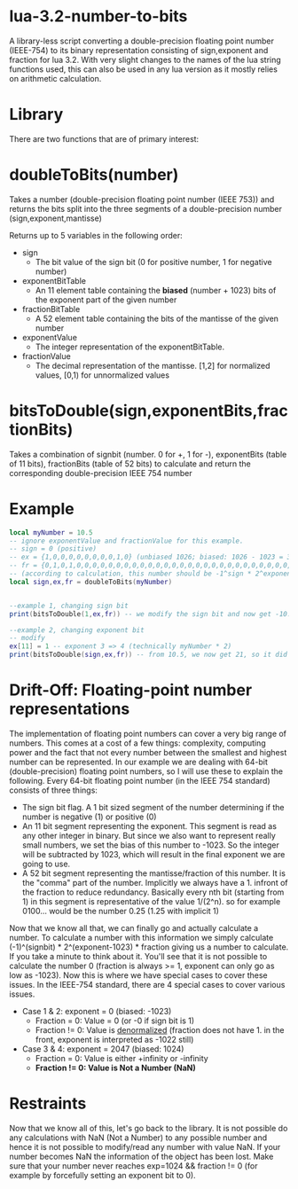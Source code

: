 # lua-3.2-number-to-bits
A library-less script converting a double-precision floating point number (IEEE-754) to its binary representation consisting of sign,exponent and fraction for lua 3.2. With very slight changes to the names of the lua string functions used, this can also be used in any lua version as it mostly relies on arithmetic calculation. 

# Library
There are two functions that are of primary interest:

# doubleToBits(number)
Takes a number (double-precision floating point number (IEEE 753)) and returns the bits split into the three segments of a double-precision number (sign,exponent,mantisse)

Returns up to 5 variables in the following order:
- sign
  - The bit value of the sign bit (0 for positive number, 1 for negative number)
- exponentBitTable
  - An 11 element table containing the **biased** (number + 1023) bits of the exponent part of the given number
- fractionBitTable 
  - A 52 element table containing the bits of the  mantisse of the given number
- exponentValue 
  - The integer representation of the exponentBitTable.
- fractionValue
  - The decimal representation of the mantisse. [1,2] for normalized values, [0,1) for unnormalized values
  
# bitsToDouble(sign,exponentBits,fractionBits)
Takes a combination of signbit (number. 0 for +, 1 for -), exponentBits (table of 11 bits), fractionBits (table of 52 bits) to calculate and return the corresponding double-precision IEEE 754 number


# Example
```lua
local myNumber = 10.5
-- ignore exponentValue and fractionValue for this example.
-- sign = 0 (positive)
-- ex = {1,0,0,0,0,0,0,0,0,1,0} (unbiased 1026; biased: 1026 - 1023 = 3)
-- fr = {0,1,0,1,0,0,0,0,0,0,0,0,0,0,0,0,0,0,0,0,0,0,0,0,0,0,0,0,0,0,0,0,0,0,0,0,0,0,0,0,0,0,0,0,0,0,0,0,0,0,0,0} (1.3125)
-- (according to calculation, this number should be -1^sign * 2^exponent * fraction = -1^0 * 2^3 * 1.3125 = 10.5)
local sign,ex,fr = doubleToBits(myNumber)


--example 1, changing sign bit
print(bitsToDouble(1,ex,fr)) -- we modify the sign bit and now get -10.5

--example 2, changing exponent bit
-- modify
ex[11] = 1 -- exponent 3 => 4 (technically myNumber * 2)
print(bitsToDouble(sign,ex,fr)) -- from 10.5, we now get 21, so it did what we expected it to :)

```

# Drift-Off: Floating-point number representations
The implementation of floating point numbers can cover a very big range of numbers. This comes at a cost of a few things: complexity, computing power and the fact that not every number between the smallest and highest number can be represented.
In our example we are dealing with 64-bit (double-precision) floating point numbers, so I will use these to explain the following.
Every 64-bit floating point number (in the IEEE 754 standard) consists of three things:
- The sign bit flag. A 1 bit sized segment of the number determining if the number is negative (1) or positive (0)
- An 11 bit segment representing the exponent. This segment is read as any other integer in binary. But since we also want to represent really small numbers, we set the bias of this number to -1023. So the integer will be subtracted by 1023, which will result in the final exponent we are going to use.
- A 52 bit segment representing the mantisse/fraction of this number. It is the "comma" part of the number. Implicitly we always have a 1. infront of the fraction to reduce redundancy. Basically every nth bit (starting from 1) in this segment is representative of the value 1/(2^n). so for example 0100... would be the number 0.25 (1.25 with implicit 1)

Now that we know all that, we can finally go and actually calculate a number. To calculate a number with this information we simply calculate (-1)^(signbit) * 2^(exponent-1023) * fraction giving us a number to calculate. If you take a minute to think about it. You'll see that it is not possible to calculate the number 0 (fraction is always >= 1, exponent can only go as low as -1023). Now this is where we have special cases to cover these issues. In the IEEE-754 standard, there are 4 special cases to cover various issues.

- Case 1 & 2: exponent = 0 (biased: -1023)
  - Fraction = 0: Value = 0 (or -0 if sign bit is 1)
  - Fraction != 0: Value is [denormalized](https://en.wikipedia.org/wiki/Subnormal_number) (fraction does not have 1. in the front, exponent is interpreted as -1022 still)
- Case 3 & 4: exponent = 2047 (biased: 1024)
  - Fraction = 0: Value is either +infinity or -infinity
  - **Fraction != 0: Value is Not a Number (NaN)**



# Restraints 
Now that we know all of this, let's go back to the library. It is not possible do any calculations with NaN (Not a Number) to any possible number and hence it is not possible to modify/read any number with value NaN. If your number becomes NaN the information of the object has been lost. Make sure that your number never reaches exp=1024 && fraction != 0 (for example by forcefully setting an exponent bit to 0). 
